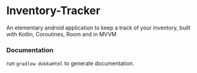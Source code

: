 # Inventory-Tracker
An elementary android application to keep a track of your inventory, built with Kotlin, Coroutines, Room and in MVVM


### Documentation

run ```gradlew dokkaHtml``` to generate documentation.
